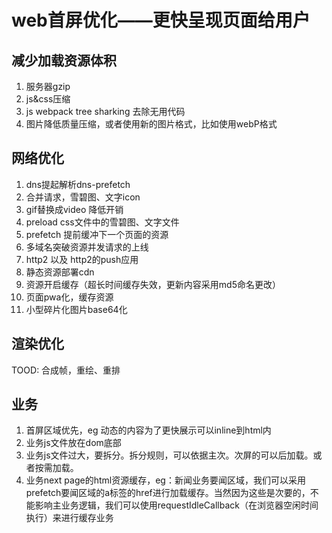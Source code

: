 # web首屏优化——更快呈现页面给用户
## 减少加载资源体积
1. 服务器gzip
1. js&css压缩
1. js webpack tree sharking 去除无用代码
1. 图片降低质量压缩，或者使用新的图片格式，比如使用webP格式
## 网络优化
1. dns提起解析dns-prefetch
1. 合并请求，雪碧图、文字icon
1. gif替换成video 降低开销
1. preload css文件中的雪碧图、文字文件
1. prefetch 提前缓冲下一个页面的资源
1. 多域名突破资源并发请求的上线
1. http2 以及 http2的push应用
1. 静态资源部署cdn
1. 资源开启缓存（超长时间缓存失效，更新内容采用md5命名更改）
1. 页面pwa化，缓存资源
1. 小型碎片化图片base64化
## 渲染优化
TOOD: 合成帧，重绘、重排
## 业务
1. 首屏区域优先，eg 动态的内容为了更快展示可以inline到html内
1. 业务js文件放在dom底部
1. 业务js文件过大，要拆分。拆分规则，可以依据主次。次屏的可以后加载。或者按需加载。
1. 业务next page的html资源缓存，eg：新闻业务要闻区域，我们可以采用prefetch要闻区域的a标签的href进行加载缓存。当然因为这些是次要的，不能影响主业务逻辑，我们可以使用requestIdleCallback（在浏览器空闲时间执行）来进行缓存业务